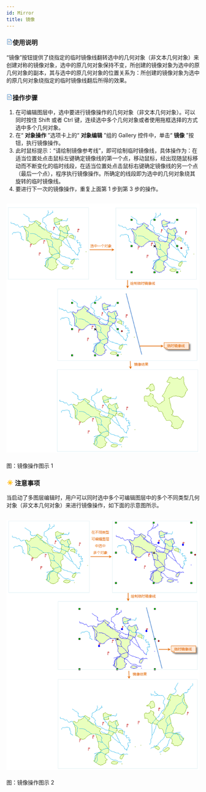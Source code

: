 ```yaml
---
id: Mirror
title: 镜像  
---  
```

### ![](../../../img/read.gif)使用说明

“镜像”按钮提供了绕指定的临时镜像线翻转选中的几何对象（非文本几何对象）来创建对称的镜像对象，选中的原几何对象保持不变，所创建的镜像对象为选中的原几何对象的副本，其与选中的原几何对象的位置关系为：所创建的镜像对象为选中的原几何对象绕指定的临时镜像线翻后所得的效果。

### ![](../../../img/read.gif)操作步骤

  1. 在可编辑图层中，选中要进行镜像操作的几何对象（非文本几何对象）。可以同时按住 Shift 或者 Ctrl 键，连续选中多个几何对象或者使用拖框选择的方式选中多个几何对象。
  2. 在“ **对象操作** ”选项卡上的“ **对象编辑** ”组的 Gallery 控件中，单击“ **镜像** ”按钮，执行镜像操作。
  3. 此时鼠标提示：“请绘制镜像参考线”，即可绘制临时镜像线，具体操作为：在适当位置处点击鼠标左键确定镜像线的第一个点，移动鼠标，经出现随鼠标移动而不断变化的临时线段，在适当位置处点击鼠标右键确定镜像线的另一个点（最后一个点），程序执行镜像操作。所确定的线段即为选中的几何对象绕其旋转的临时镜像线。
  4. 要进行下一次的镜像操作，重复上面第 1 步到第 3 步的操作。

![](img/Mirror1.png)  
---  
图：镜像操作图示 1  
  
### ![](../../../img/note.png)注意事项

当启动了多图层编辑时，用户可以同时选中多个可编辑图层中的多个不同类型几何对象（非文本几何对象）来进行镜像操作，如下面的示意图所示。

![](img/Mirror2.png)  
---  
图：镜像操作图示 2  
  


